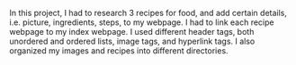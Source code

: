 In this project, I had to research 3 recipes for food, and add certain details, i.e. picture, ingredients, steps, to my webpage. I had to link each recipe webpage to my index webpage. I used different header tags, both unordered and ordered lists, image tags, and hyperlink tags. I also organized my images and recipes into different directories.